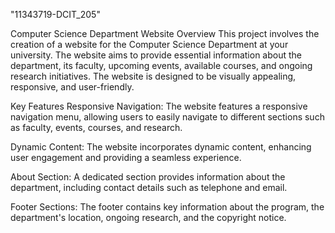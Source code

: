 "11343719-DCIT_205" 


Computer Science Department Website
Overview
This project involves the creation of a website for the Computer Science Department at your university. The website aims to provide essential information about the department, its faculty, upcoming events, available courses, and ongoing research initiatives. The website is designed to be visually appealing, responsive, and user-friendly.

Key Features
Responsive Navigation: The website features a responsive navigation menu, allowing users to easily navigate to different sections such as faculty, events, courses, and research.

Dynamic Content: The website incorporates dynamic content, enhancing user engagement and providing a seamless experience.

About Section: A dedicated section provides information about the department, including contact details such as telephone and email.

Footer Sections: The footer contains key information about the program, the department's location, ongoing research, and the copyright notice.
